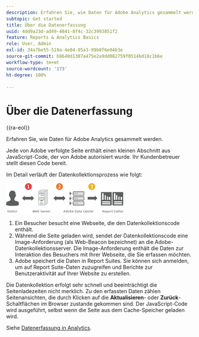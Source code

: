 ```yaml
---
description: Erfahren Sie, wie Daten für Adobe Analytics gesammelt werden.
subtopic: Get started
title: Über die Datenerfassung
uuid: 4dd9a23d-ad49-4841-8f4c-32c3993851f2
feature: Reports & Analytics Basics
role: User, Admin
exl-id: 34a7be55-519a-4e04-95a3-99b0f6e04b3e
source-git-commit: b8640d1387a475e2a9dd082759f0514bd18c1b6e
workflow-type: tm+mt
source-wordcount: '173'
ht-degree: 100%

---
```


# Über die Datenerfassung

{{ra-eol}}

Erfahren Sie, wie Daten für Adobe Analytics gesammelt werden.

Jede von Adobe verfolgte Seite enthält einen kleinen Abschnitt aus JavaScript-Code, der von Adobe autorisiert wurde. Ihr Kundenbetreuer stellt diesen Code bereit.

Im Detail verläuft der Datenkollektionsprozess wie folgt:

![](assets/data_collection.png)

1. Ein Besucher besucht eine Webseite, die den Datenkollektionscode enthält.
1. Während die Seite geladen wird, sendet der Datenkollektionscode eine Image-Anforderung (als Web-Beacon bezeichnet) an die Adobe-Datenkollektionsserver. Die Image-Anforderung enthält die Daten zur Interaktion des Besuchers mit Ihrer Webseite, die Sie erfassen möchten.
1. Adobe speichert die Daten in Report Suites. Sie können sich anmelden, um auf Report Suite-Daten zuzugreifen und Berichte zur Benutzeraktivität auf Ihrer Website zu erstellen.

Die Datenkollektion erfolgt sehr schnell und beeinträchtigt die Seitenladezeiten nicht merklich. Zu den erfassten Daten zählen Seitenansichten, die durch Klicken auf die **Aktualisieren**- oder **Zurück**-Schaltflächen im Browser zustande gekommen sind. Der JavaScript-Code wird ausgeführt, selbst wenn die Seite aus dem Cache-Speicher geladen wird.

Siehe [Datenerfassung in Analytics](/help/import/home.md).
